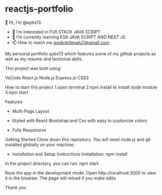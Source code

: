 # reactjs-portfolio
👋 Hi, I’m @aybs13
- 👀 I’m interested in FUll STACK JAVA SCRIPT
- 🌱 I’m currently learning ES6 JAVA SCRIPT AND NEXT JS
- 📫 How to reach me ayubrantesalu7@gmail.com


My personal portfolio aybs13 which features some of my github projects as well as my resume and technical skills.

This project was built using:

VsCode
React.js
Node.js
Express.js
CSS3

How to start this project
1.open terminal
2.npm install to install node module
3.npm start

Features
* Multi-Page Layout

* Styled with React-Bootstrap and Css with easy to customize colors

* Fully Responsive

Getting Started
Clone down this repository. You will need node.js and git installed globally on your machine.

* Installation and Setup Instructions
Installation: npm install

In the project directory, you can run: npm start

Runs the app in the development mode.
Open http://localhost:3000 to view it in the browser. The page will reload if you make edits.

Thank you
